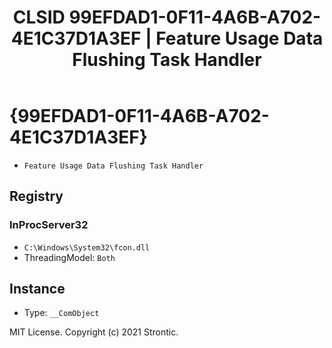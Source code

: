 ﻿---
title: "CLSID 99EFDAD1-0F11-4A6B-A702-4E1C37D1A3EF | Feature Usage Data Flushing Task Handler"
excerpt: What is COM-Object CLSID 99EFDAD1-0F11-4A6B-A702-4E1C37D1A3EF?
---

# {99EFDAD1-0F11-4A6B-A702-4E1C37D1A3EF}

* `Feature Usage Data Flushing Task Handler`

## Registry


### InProcServer32

* `C:\Windows\System32\fcon.dll`
* ThreadingModel: `Both`

## Instance

* Type: `__ComObject`

MIT License. Copyright (c) 2021 Strontic.


